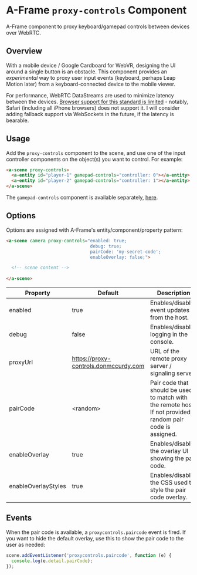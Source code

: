 # A-Frame `proxy-controls` Component

A-Frame component to proxy keyboard/gamepad controls between devices over WebRTC.

## Overview

With a mobile device / Google Cardboard for WebVR, designing the UI around a single button is an obstacle. This component provides an *experimental* way to proxy user input events (keyboard, perhaps Leap Motion later) from a keyboard-connected device to the mobile viewer.

For performance, WebRTC DataStreams are used to minimize latency between the devices. [Browser support for this standard is limited](http://caniuse.com/#feat=rtcpeerconnection) - notably, Safari (including all iPhone browsers) does not support it. I will consider adding fallback support via WebSockets in the future, if the latency is bearable.

## Usage

Add the `proxy-controls` component to the scene, and use one of the input controller components on the object(s) you want to control. For example:

```html
<a-scene proxy-controls>
  <a-entity id="player-1" gamepad-controls="controller: 0"></a-entity>
  <a-entity id="player-2" gamepad-controls="controller: 1"></a-entity>
</a-scene>
```

The `gamepad-controls` component is available separately, [here](https://github.com/donmccurdy/aframe-gamepad-controls).

## Options

Options are assigned with A-Frame's entity/component/property pattern:

```html
<a-scene camera proxy-controls="enabled: true;
                                debug: true;
                                pairCode: 'my-secret-code';
                                enableOverlay: false;">

  <!-- scene content -->                                 
                                 
</a-scene>
```


Property            | Default  | Description
--------------------|----------|-------------
enabled             | true     | Enables/disables event updates from the host.
debug               | false    | Enables/disables logging in the console.
proxyUrl            | https://proxy-controls.donmccurdy.com | URL of the remote proxy server / signaling server.
pairCode            | \<random\> | Pair code that should be used to match with the remote host. If not provided, a random pair code is assigned.
enableOverlay       | true | Enables/disables the overlay UI showing the pair code.
enableOverlayStyles | true | Enables/disables the CSS used to style the pair code overlay.

## Events

When the pair code is available, a `proxycontrols.paircode` event is fired. If you want to hide the default overlay, use this to show the pair code to the user as needed:

```javascript
scene.addEventListener('proxycontrols.paircode', function (e) {
  console.log(e.detail.pairCode);
});
```
